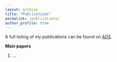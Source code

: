 ```yaml
---
layout: archive
title: "Publications"
permalink: /publications/
author_profile: true
---
```


A full listing of my publications can be found on [ADS](https://ui.adsabs.harvard.edu/user/libraries/820_5p-9QvC1kFB9L27RNg).

<b>Main papers</b>
<ol>
 <li> ... </li>
</ol>

